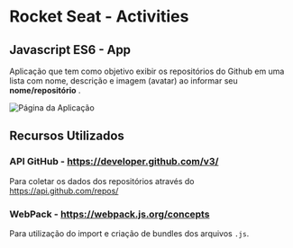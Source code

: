 # Rocket Seat - Activities

## Javascript ES6 - App

Aplicação que tem como objetivo exibir os repositórios do Github em uma lista com nome, descrição e imagem (avatar) ao informar seu **nome/repositório** .

![Página da Aplicação](https://media.giphy.com/media/fxa9rfdDHFYMiPANFh/giphy.gif)

## Recursos Utilizados

### API GitHub - https://developer.github.com/v3/

Para coletar os dados dos repositórios através do https://api.github.com/repos/

### WebPack - https://webpack.js.org/concepts

Para utilização do import e criação de bundles dos arquivos `.js`.
